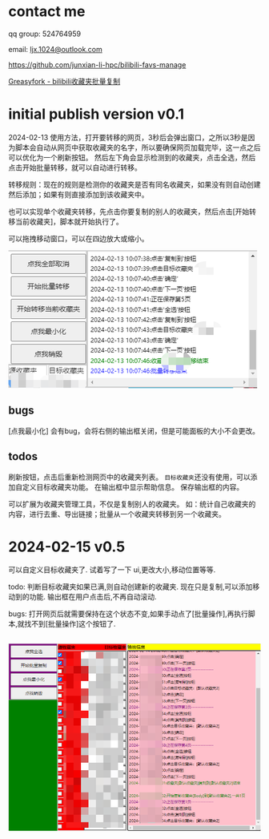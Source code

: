# contact me
qq group: 524764959

email: ljx.1024@outlook.com

https://github.com/junxian-li-hpc/bilibili-favs-manage

[Greasyfork - bilibili收藏夹批量复制](https://greasyfork.org/zh-CN/scripts/487232-bilibili-%E6%94%B6%E8%97%8F%E5%A4%B9%E6%89%B9%E9%87%8F%E5%A4%8C%E5%88%B6)

# initial publish version v0.1
2024-02-13
使用方法，打开要转移的网页，3秒后会弹出窗口，之所以3秒是因为脚本会自动从网页中获取收藏夹的名字，所以要确保网页加载完毕，这一点之后可以优化为一个刷新按钮。
然后左下角会显示检测到的收藏夹，点击全选，然后点击开始批量转移，就可以自动进行转移。

转移规则：现在的规则是检测你的收藏夹是否有同名收藏夹，如果没有则自动创建然后添加；如果有则直接添加到该收藏夹中。

也可以实现单个收藏夹转移，先点击你要复制的别人的收藏夹，然后点击[开始转移当前收藏夹]，脚本就开始执行了。

可以拖拽移动窗口，可以在四边放大或缩小。

![picture 0](images/d46c02f1dfbb57b668fa47f3718f6e4220f889f0a8bdba0b61190b1f1af0fdc3.png)  

## bugs
[点我最小化] 会有bug，会将右侧的输出框关闭，但是可能面板的大小不会更改。

## todos
刷新按钮，点击后重新检测网页中的收藏夹列表。
`目标收藏夹`还没有使用，可以添加自定义目标收藏夹功能。
在输出框中显示帮助信息。
保存输出框的内容。

可以扩展为收藏夹管理工具，不仅是复制别人的收藏夹。
如：统计自己收藏夹的内容，进行去重、导出链接；批量从一个收藏夹转移到另一个收藏夹。


# 2024-02-15 v0.5
可以自定义目标收藏夹了. 试着写了一下 ui,更改大小,移动位置等等.

todo:
判断目标收藏夹如果已满,则自动创建新的收藏夹.
现在只是复制,可以添加移动到的功能.
输出框在用户点击后,不再自动滚动.

bugs:
打开网页后就需要保持在这个状态不变,如果手动点了[批量操作],再执行脚本,就找不到[批量操作]这个按钮了.

## 
![picture 0](images/0ddd823b113b72a01a3bcbb0a0d33f61a7333127b9da31e2b2ca615904ddbbcb.png)  
